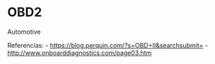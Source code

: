 # OBD2
Automotive  

Referencias:
    - https://blog.perquin.com/?s=OBD+II&searchsubmit=
    - http://www.onboarddiagnostics.com/page03.htm
